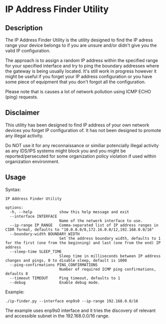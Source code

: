 # IP Address Finder Utility

## Description

The IP Address Finder Utility is the utility designed to find the IP adress range your device belongs to if you are unsure and/or didn't give you the valid IP configuration.

The approach is to assign a random IP address within the specified range for your specified interface and try to ping the boundary addresses where the gateway is being usually located. It's still work in progress however it might be useful if you forget your IP address configuration or you have some piece of equipment that you don't forgot all the configuration.

Please note that is causes a lot of network pollution using ICMP ECHO (ping) requests. 

## Disclaimer

This utility has been designed to find IP address of your own network devices you forget IP configuration of. It has not been designed to promote any illegal activity.

Do NOT use it for any reconnaissance or similiar potencially illegal activity as any IDS/IPS systems might block you and you might be reported/persecuted for some organization policy violation if used within organization environment.

## Usage

Syntax:
```
IP Address Finder Utility

options:
  -h, --help            show this help message and exit
  --interface INTERFACE
                        Name of the network interface to use.
  --ip-range IP_RANGE   Comma-separated list of IP address ranges in CIDR format, defaults to "10.0.0.0/8,172.16.0.0/12,192.168.0.0/16"
  --boundary-width BOUNDARY_WIDTH
                        Set the address boundary width, defaults to 1 for the first (one from the beginning) and last (one from the end) IP address
  --sleep-time SLEEP_TIME
                        Sleep time in milliseconds between IP address changes and pings, 0 to disable sleep, default is 1000
  --ping-confirmations PING_CONFIRMATIONS
                        Number of required ICMP ping confirmations, defaults 8
  --timeout TIMEOUT     Ping timeout, defaults to 1
  --debug               Enable debug mode.
```

Example:

```
./ip-finder.py --interface enp9s0 --ip-range 192.168.0.0/16
```

The example uses enp9s0 interface and it tries the discovery of relevant and accessible subnet in the 192.168.0.0/16 range.

